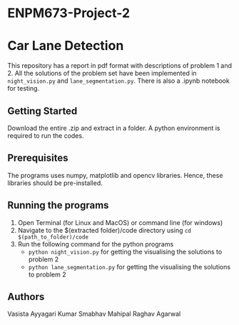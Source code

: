 # ENPM673-Project-2
# Car Lane Detection
This repository has a report in pdf format with  descriptions of problem 1 and 2. All the solutions of the problem set have been implemented in ```night_vision.py``` and ```lane_segmentation.py```. There is also a .ipynb notebook for testing.
## Getting Started
Download the entire .zip and extract in a folder. A python environment is required to run the codes.
## Prerequisites
The programs uses numpy, matplotlib and opencv libraries. Hence, these libraries should be pre-installed. 
## Running the programs
1. Open Terminal (for Linux and MacOS) or command line (for windows)
2.  Navigate to the $(extracted folder)/code directory using ```cd $(path_to_folder)/code```
3.  Run the following command for the python programs 
	- ```python night_vision.py``` for getting the visualising the solutions to problem 2
    - ```python lane_segmentation.py``` for getting the visualising the solutions to problem 2 

## Authors
Vasista Ayyagari
Kumar Smabhav Mahipal
Raghav Agarwal
